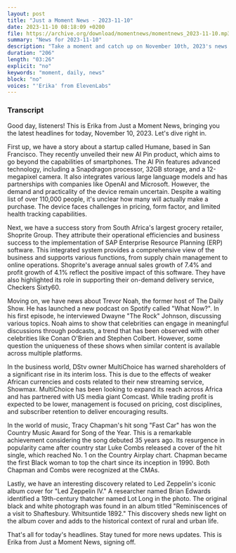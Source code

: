 ```yaml
---
layout: post
title: "Just a Moment News - 2023-11-10"
date: 2023-11-10 08:18:09 +0200
file: https://archive.org/download/momentnews/momentnews_2023-11-10.mp3
summary: "News for 2023-11-10"
description: "Take a moment and catch up on November 10th, 2023's news."
duration: "206"
length: "03:26"
explicit: "no"
keywords: "moment, daily, news"
block: "no"
voices: "'Erika' from ElevenLabs"
---
```


### Transcript

Good day, listeners! This is Erika from Just a Moment News, bringing you the latest headlines for today, November 10, 2023. Let's dive right in.

First up, we have a story about a startup called Humane, based in San Francisco. They recently unveiled their new AI Pin product, which aims to go beyond the capabilities of smartphones. The AI Pin features advanced technology, including a Snapdragon processor, 32GB storage, and a 12-megapixel camera. It also integrates various large language models and has partnerships with companies like OpenAI and Microsoft. However, the demand and practicality of the device remain uncertain. Despite a waiting list of over 110,000 people, it's unclear how many will actually make a purchase. The device faces challenges in pricing, form factor, and limited health tracking capabilities.

Next, we have a success story from South Africa's largest grocery retailer, Shoprite Group. They attribute their operational efficiencies and business success to the implementation of SAP Enterprise Resource Planning (ERP) software. This integrated system provides a comprehensive view of the business and supports various functions, from supply chain management to online operations. Shoprite's average annual sales growth of 7.4% and profit growth of 4.1% reflect the positive impact of this software. They have also highlighted its role in supporting their on-demand delivery service, Checkers Sixty60.

Moving on, we have news about Trevor Noah, the former host of The Daily Show. He has launched a new podcast on Spotify called "What Now?". In his first episode, he interviewed Dwayne "The Rock" Johnson, discussing various topics. Noah aims to show that celebrities can engage in meaningful discussions through podcasts, a trend that has been observed with other celebrities like Conan O'Brien and Stephen Colbert. However, some question the uniqueness of these shows when similar content is available across multiple platforms.

In the business world, DStv owner MultiChoice has warned shareholders of a significant rise in its interim loss. This is due to the effects of weaker African currencies and costs related to their new streaming service, Showmax. MultiChoice has been looking to expand its reach across Africa and has partnered with US media giant Comcast. While trading profit is expected to be lower, management is focused on pricing, cost disciplines, and subscriber retention to deliver encouraging results.

In the world of music, Tracy Chapman's hit song "Fast Car" has won the Country Music Award for Song of the Year. This is a remarkable achievement considering the song debuted 35 years ago. Its resurgence in popularity came after country star Luke Combs released a cover of the hit single, which reached No. 1 on the Country Airplay chart. Chapman became the first Black woman to top the chart since its inception in 1990. Both Chapman and Combs were recognized at the CMAs.

Lastly, we have an interesting discovery related to Led Zeppelin's iconic album cover for "Led Zeppelin IV." A researcher named Brian Edwards identified a 19th-century thatcher named Lot Long in the photo. The original black and white photograph was found in an album titled "Reminiscences of a visit to Shaftesbury. Whitsuntide 1892." This discovery sheds new light on the album cover and adds to the historical context of rural and urban life.

That's all for today's headlines. Stay tuned for more news updates. This is Erika from Just a Moment News, signing off.
